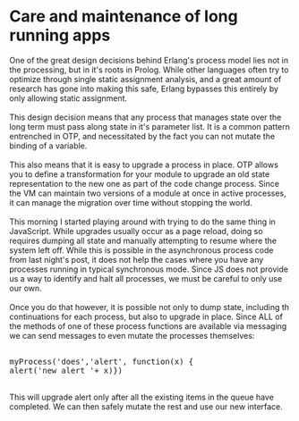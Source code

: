 Care and maintenance of long running apps
=========================================

One of the great design decisions behind Erlang&#39;s process model lies not in the processing, but in it&#39;s roots in Prolog. While other languages often try to optimize through single static assignment analysis, and a great amount of research has gone into making this safe, Erlang bypasses this entirely by only allowing static assignment. <br /><br />This design decision means that any process that manages state over the long term must pass along state in it&#39;s parameter list. It is a common pattern entrenched in OTP, and necessitated by the fact you can not mutate the binding of a variable. <br /><br />This also means that it is easy to upgrade a process in place. OTP allows you to define a transformation for your module to upgrade an old state representation to the new one as part of the code change process. Since the VM can maintain two versions of a module at once in active processes, it can manage the migration over time without stopping the world. <br /><br />This morning I started playing around with trying to do the same thing in JavaScript. While upgrades usually occur as a page reload, doing so requires dumping all state and manually attempting to resume where the system left off. While this is possible in the asynchronous process code from last night&#39;s post, it does not help the cases where you have any processes running in typical synchronous mode. Since JS does not provide us a way to identify and halt all processes, we must be careful to only use our own. <br /><br />Once you do that however, it is possible not only to dump state, including th continuations for each process, but also to upgrade in place. Since ALL of the methods of one of these process functions are available via messaging we can send messages to even mutate the processes themselves:<br /><pre><br />myProcess(&#39;does&#39;,&#39;alert&#39;, function(x) { alert(&#39;new alert &#39;+ x)})<br /></pre><br />This will upgrade alert only after all the existing items in the queue have completed. We can then safely mutate the rest and use our new interface.